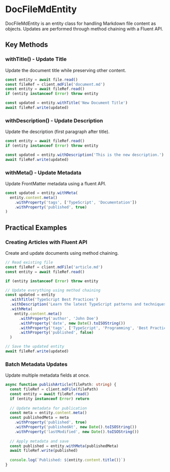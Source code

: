 # DocFileMdEntity

DocFileMdEntity is an entity class for handling Markdown file content as objects. Updates are performed through method chaining with a Fluent API.

## Key Methods

### withTitle() - Update Title

Update the document title while preserving other content.

```typescript
const entity = await file.read()
const fileRef = client.mdFile('document.md')
const entity = await fileRef.read()
if (entity instanceof Error) throw entity

const updated = entity.withTitle('New Document Title')
await fileRef.write(updated)
```

### withDescription() - Update Description

Update the description (first paragraph after title).

```typescript
const entity = await fileRef.read()
if (entity instanceof Error) throw entity

const updated = entity.withDescription('This is the new description.')
await fileRef.write(updated)
```

### withMeta() - Update Metadata

Update FrontMatter metadata using a fluent API.

```typescript
const updated = entity.withMeta(
  entity.content.meta()
    .withProperty('tags', ['TypeScript', 'Documentation'])
    .withProperty('published', true)
)
```

## Practical Examples

### Creating Articles with Fluent API

Create and update documents using method chaining.

```typescript
// Read existing file
const fileRef = client.mdFile('article.md')
const entity = await fileRef.read()

if (entity instanceof Error) throw entity

// Update everything using method chaining
const updated = entity
  .withTitle('TypeScript Best Practices')
  .withDescription('Learn the latest TypeScript patterns and techniques.')
  .withMeta(
    entity.content.meta()
      .withProperty('author', 'John Doe')
      .withProperty('date', new Date().toISOString())
      .withProperty('tags', ['TypeScript', 'Programming', 'Best Practices'])
      .withProperty('published', false)
  )

// Save the updated entity
await fileRef.write(updated)
```

### Batch Metadata Updates

Update multiple metadata fields at once.

```typescript
async function publishArticle(filePath: string) {
  const fileRef = client.mdFile(filePath)
  const entity = await fileRef.read()
  if (entity instanceof Error) return
  
  // Update metadata for publication
  const meta = entity.content.meta()
  const publishedMeta = meta
    .withProperty('published', true)
    .withProperty('publishedAt', new Date().toISOString())
    .withProperty('lastModified', new Date().toISOString())
  
  // Apply metadata and save
  const published = entity.withMeta(publishedMeta)
  await fileRef.write(published)
  
  console.log(`Published: ${entity.content.title()}`)
}
```